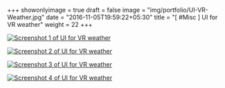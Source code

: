+++
showonlyimage = true
draft = false
image = "img/portfolio/UI-VR-Weather.jpg"
date = "2016-11-05T19:59:22+05:30"
title = "[ #Misc ] UI for VR weather"
weight = 22
+++

[![Screenshot 1 of UI for VR weather][1]][1]

[![Screenshot 2 of UI for VR weather][2]][2]

[![Screenshot 3 of UI for VR weather][3]][3]

[![Screenshot 4 of UI for VR weather][4]][4]

[1]: /img/portfolio/UI-VR-Weather-1.jpg
[2]: /img/portfolio/UI-VR-Weather-2.png
[3]: /img/portfolio/UI-VR-Weather-3.jpg
[4]: /img/portfolio/UI-VR-Weather-4.png
